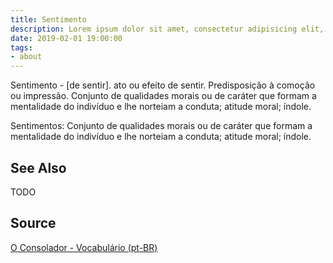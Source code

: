 ```yaml
---
title: Sentimento
description: Lorem ipsum dolor sit amet, consectetur adipisicing elit, sed do eiusmod tempor incididunt ut labore et dolore magna aliqua.  TODO
date: 2019-02-01 19:00:00
tags:
- about
---
```


Sentimento - [de sentir]. ato ou efeito de sentir. Predisposição à comoção ou impressão. Conjunto de qualidades morais ou de caráter que formam a mentalidade do indivíduo e lhe norteiam a conduta; atitude moral; índole. 

Sentimentos: Conjunto de qualidades morais ou de caráter que formam a mentalidade do indivíduo e lhe norteiam a conduta; atitude moral; índole. 

## See Also
TODO

## Source
[O Consolador - Vocabulário (pt-BR)](http://www.oconsolador.com.br/linkfixo/vocabulario/principal.html)
